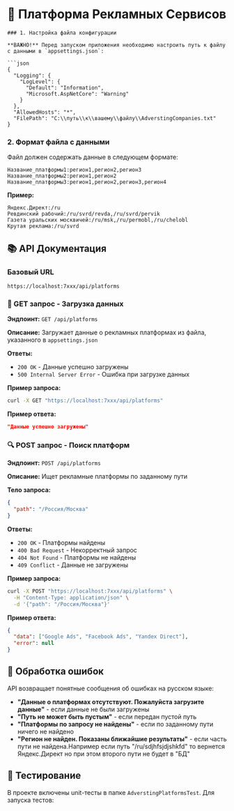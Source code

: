 # 🚀 Платформа Рекламных Сервисов

````
### 1. Настройка файла конфигурации

**ВАЖНО!** Перед запуском приложения необходимо настроить путь к файлу с данными в `appsettings.json`:

```json
{
  "Logging": {
    "LogLevel": {
      "Default": "Information",
      "Microsoft.AspNetCore": "Warning"
    }
  },
  "AllowedHosts": "*",
  "FilePath": "C:\\путь\\к\\вашему\\файлу\\AdverstingCompanies.txt"
}
````

### 2. Формат файла с данными

Файл должен содержать данные в следующем формате:

```
Название_платформы1:регион1,регион2,регион3
Название_платформы2:регион1,регион2
Название_платформы3:регион1,регион2,регион3,регион4
```

**Пример:**

```
Яндекс.Директ:/ru
Ревдинский рабочий:/ru/svrd/revda,/ru/svrd/pervik
Газета уральских москвичей:/ru/msk,/ru/permobl,/ru/chelobl
Крутая реклама:/ru/svrd
```

## 📚 API Документация

### Базовый URL

```
https://localhost:7xxx/api/platforms
```

### 🔄 GET запрос - Загрузка данных

**Эндпоинт:** `GET /api/platforms`

**Описание:** Загружает данные о рекламных платформах из файла, указанного в `appsettings.json`

**Ответы:**

- `200 OK` - Данные успешно загружены
- `500 Internal Server Error` - Ошибка при загрузке данных

**Пример запроса:**

```bash
curl -X GET "https://localhost:7xxx/api/platforms"
```

**Пример ответа:**

```json
"Данные успешно загружены"
```

### 🔍 POST запрос - Поиск платформ

**Эндпоинт:** `POST /api/platforms`

**Описание:** Ищет рекламные платформы по заданному пути

**Тело запроса:**

```json
{
  "path": "/Россия/Москва"
}
```

**Ответы:**

- `200 OK` - Платформы найдены
- `400 Bad Request` - Некорректный запрос
- `404 Not Found` - Платформы не найдены
- `409 Conflict` - Данные не загружены

**Пример запроса:**

```bash
curl -X POST "https://localhost:7xxx/api/platforms" \
  -H "Content-Type: application/json" \
  -d '{"path": "/Россия/Москва"}'
```

**Пример ответа:**

```json
{
  "data": ["Google Ads", "Facebook Ads", "Yandex Direct"],
  "error": null
}
```

## 🚨 Обработка ошибок

API возвращает понятные сообщения об ошибках на русском языке:

- **"Данные о платформах отсутствуют. Пожалуйста загрузите данные"** - если данные не были загружены
- **"Путь не может быть пустым"** - если передан пустой путь
- **"Платформы по запросу не найдены"** - если по заданному пути ничего не найдено
- **"Регион не найден. Показаны ближайшие результаты"** - если часть пути не найдена.Например если путь "/ru/sdjhfsjdjshkfd" то вернется Яндекс.Директ но при этом второго пути не будет в "БД"

## 🧪 Тестирование

В проекте включены unit-тесты в папке `AdverstingPlatformsTest`. Для запуска тестов:
